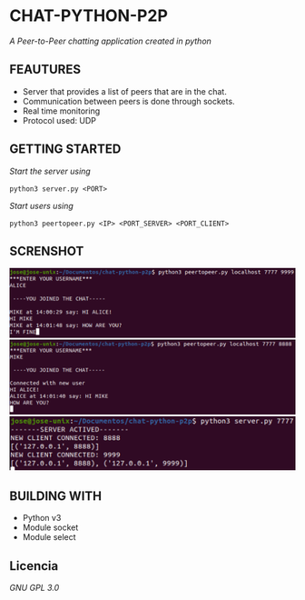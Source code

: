 # CHAT-PYTHON-P2P

_A Peer-to-Peer chatting application created in python_

## FEAUTURES

* Server that provides a list of peers that are in the chat.
* Communication between peers is done through sockets.
* Real time monitoring
* Protocol used: UDP

## GETTING STARTED
_Start the server using_
```
python3 server.py <PORT>
```
_Start users using_
```
python3 peertopeer.py <IP> <PORT_SERVER> <PORT_CLIENT>
```
## SCRENSHOT

![](https://github.com/jose-masa-cabrera/chat-python-p2p/blob/main/images/image1.png)
![](https://github.com/jose-masa-cabrera/chat-python-p2p/blob/main/images/image2.png)
![](https://github.com/jose-masa-cabrera/chat-python-p2p/blob/main/images/image3.png)

## BUILDING WITH

* Python v3
* Module socket
* Module select


## Licencia 

_GNU GPL 3.0_

